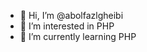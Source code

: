 - 👋 Hi, I’m @abolfazlgheibi
- 👀 I’m interested in PHP
- 🌱 I’m currently learning PHP

<!---
abolfazlgheibi/abolfazlgheibi is a ✨ special ✨ repository because its `README.md` (this file) appears on your GitHub profile.
You can click the Preview link to take a look at your changes.
--->
